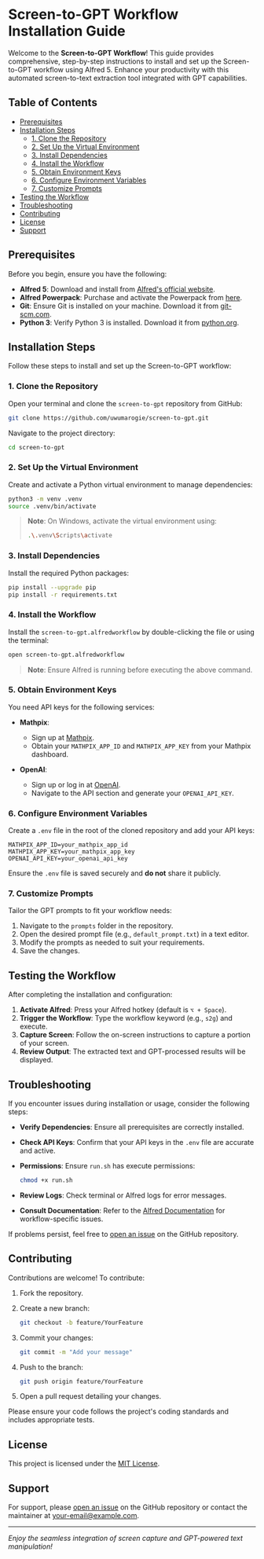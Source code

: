 
# Screen-to-GPT Workflow Installation Guide

Welcome to the **Screen-to-GPT Workflow**! This guide provides comprehensive, step-by-step instructions to install and set up the Screen-to-GPT workflow using Alfred 5. Enhance your productivity with this automated screen-to-text extraction tool integrated with GPT capabilities.

## Table of Contents

- [Prerequisites](#prerequisites)
- [Installation Steps](#installation-steps)
  - [1. Clone the Repository](#1-clone-the-repository)
  - [2. Set Up the Virtual Environment](#2-set-up-the-virtual-environment)
  - [3. Install Dependencies](#3-install-dependencies)
  - [4. Install the Workflow](#4-install-the-workflow)
  - [5. Obtain Environment Keys](#5-obtain-environment-keys)
  - [6. Configure Environment Variables](#6-configure-environment-variables)
  - [7. Customize Prompts](#7-customize-prompts)
- [Testing the Workflow](#testing-the-workflow)
- [Troubleshooting](#troubleshooting)
- [Contributing](#contributing)
- [License](#license)
- [Support](#support)

## Prerequisites

Before you begin, ensure you have the following:

- **Alfred 5**: Download and install from [Alfred's official website](https://www.alfredapp.com/).
- **Alfred Powerpack**: Purchase and activate the Powerpack from [here](https://www.alfredapp.com/powerpack/).
- **Git**: Ensure Git is installed on your machine. Download it from [git-scm.com](https://git-scm.com/).
- **Python 3**: Verify Python 3 is installed. Download it from [python.org](https://www.python.org/downloads/).

## Installation Steps

Follow these steps to install and set up the Screen-to-GPT workflow:

### 1. Clone the Repository

Open your terminal and clone the `screen-to-gpt` repository from GitHub:

```bash
git clone https://github.com/uwumarogie/screen-to-gpt.git
```

Navigate to the project directory:

```bash
cd screen-to-gpt
```

### 2. Set Up the Virtual Environment

Create and activate a Python virtual environment to manage dependencies:

```bash
python3 -m venv .venv
source .venv/bin/activate
```

> **Note**: On Windows, activate the virtual environment using:
>
> ```bash
> .\.venv\Scripts\activate
> ```

### 3. Install Dependencies

Install the required Python packages:

```bash
pip install --upgrade pip
pip install -r requirements.txt
```

### 4. Install the Workflow

Install the `screen-to-gpt.alfredworkflow` by double-clicking the file or using the terminal:

```bash
open screen-to-gpt.alfredworkflow
```

> **Note**: Ensure Alfred is running before executing the above command.

### 5. Obtain Environment Keys

You need API keys for the following services:

- **Mathpix**:
  - Sign up at [Mathpix](https://mathpix.com/).
  - Obtain your `MATHPIX_APP_ID` and `MATHPIX_APP_KEY` from your Mathpix dashboard.

- **OpenAI**:
  - Sign up or log in at [OpenAI](https://openai.com/).
  - Navigate to the API section and generate your `OPENAI_API_KEY`.

### 6. Configure Environment Variables

Create a `.env` file in the root of the cloned repository and add your API keys:

```env
MATHPIX_APP_ID=your_mathpix_app_id
MATHPIX_APP_KEY=your_mathpix_app_key
OPENAI_API_KEY=your_openai_api_key
```

Ensure the `.env` file is saved securely and **do not** share it publicly.

### 7. Customize Prompts

Tailor the GPT prompts to fit your workflow needs:

1. Navigate to the `prompts` folder in the repository.
2. Open the desired prompt file (e.g., `default_prompt.txt`) in a text editor.
3. Modify the prompts as needed to suit your requirements.
4. Save the changes.

## Testing the Workflow

After completing the installation and configuration:

1. **Activate Alfred**: Press your Alfred hotkey (default is `⌥ + Space`).
2. **Trigger the Workflow**: Type the workflow keyword (e.g., `s2g`) and execute.
3. **Capture Screen**: Follow the on-screen instructions to capture a portion of your screen.
4. **Review Output**: The extracted text and GPT-processed results will be displayed.

## Troubleshooting

If you encounter issues during installation or usage, consider the following steps:

- **Verify Dependencies**: Ensure all prerequisites are correctly installed.
- **Check API Keys**: Confirm that your API keys in the `.env` file are accurate and active.
- **Permissions**: Ensure `run.sh` has execute permissions:
  
  ```bash
  chmod +x run.sh
  ```
  
- **Review Logs**: Check terminal or Alfred logs for error messages.
- **Consult Documentation**: Refer to the [Alfred Documentation](https://www.alfredapp.com/help/) for workflow-specific issues.

If problems persist, feel free to [open an issue](https://github.com/uwumarogie/screen-to-gpt/issues) on the GitHub repository.

## Contributing

Contributions are welcome! To contribute:

1. Fork the repository.
2. Create a new branch:
   
   ```bash
   git checkout -b feature/YourFeature
   ```
   
3. Commit your changes:
   
   ```bash
   git commit -m "Add your message"
   ```
   
4. Push to the branch:
   
   ```bash
   git push origin feature/YourFeature
   ```
   
5. Open a pull request detailing your changes.

Please ensure your code follows the project's coding standards and includes appropriate tests.

## License

This project is licensed under the [MIT License](LICENSE).

## Support

For support, please [open an issue](https://github.com/uwumarogie/screen-to-gpt/issues) on the GitHub repository or contact the maintainer at [your-email@example.com](mailto:your-email@example.com).

---

*Enjoy the seamless integration of screen capture and GPT-powered text manipulation!*
